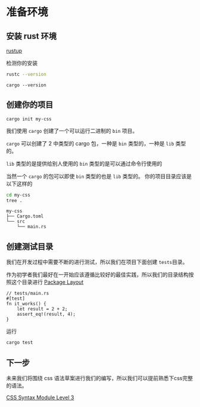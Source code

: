 # 准备环境

## 安装 rust 环境

[rustup](https://rustup.rs/#)

检测你的安装

```bash
rustc --version
```

```
cargo --version
```

## 创建你的项目

```
cargo init my-css
```

我们使用 `cargo` 创建了一个可以运行二进制的 `bin` 项目。

`cargo` 可以创建了 2 中类型的 cargo 包，一种是 `bin` 类型的，一种是 `lib` 类型的。

`lib` 类型的是提供给别人使用的
`bin` 类型的是可以通过命令行使用的

当然一个 `cargo` 的包可以即使 `bin` 类型的也是 `lib` 类型的。
你的项目目录应该是以下这样的

```bash
cd my-css
tree .
```

```
my-css
├── Cargo.toml
└── src
    └── main.rs
```

## 创建测试目录

我们在开发过程中需要不断的进行测试，所以我们在项目下面创建 `tests`目录。

作为初学者我们最好在一开始应该遵循比较好的最佳实践，所以我们的目录结构按照这个目录进行 [Package Layout](https://doc.rust-lang.org/cargo/guide/project-layout.html)

```rust,ignore
// tests/main.rs
#[test]
fn it_works() {
    let result = 2 + 2;
    assert_eq!(result, 4);
}
```

运行

```bash
cargo test
```

## 下一步
未来我们将围绕 css 语法草案进行我们的编写，所以我们可以提前熟悉下css完整的语法。

[CSS Syntax Module Level 3](https://www.w3.org/TR/css-syntax-3/)